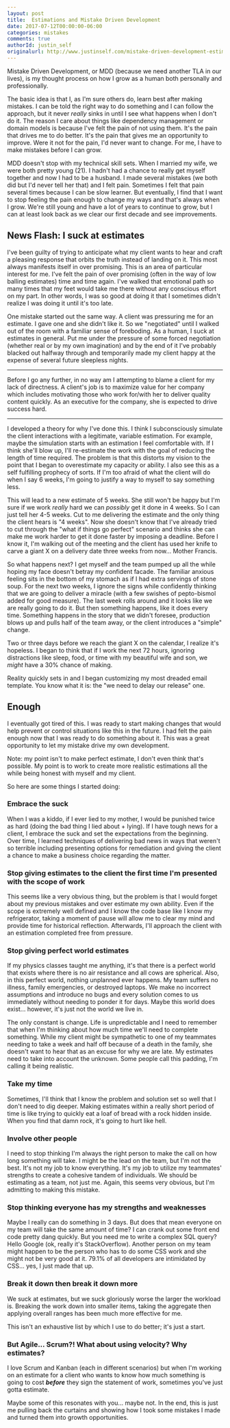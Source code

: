 ```yaml
---
layout: post
title:  Estimations and Mistake Driven Development
date: 2017-07-12T00:00:00-06:00
categories: mistakes
comments: true
authorId: justin_self
originalurl: http://www.justinself.com/mistake-driven-development-estimations/
---
```

Mistake Driven Development, or MDD (because we need another TLA in our lives), is my thought process on how I grow as a human both personally and professionally.

<!--more-->

 The basic idea is that I, as I'm sure others do, learn best after making mistakes. I can be told the right way to do something and I can follow the approach, but it never *really* sinks in until I see what happens when I don't do it. The reason I care about things like dependency management or domain models is because I've felt the pain of not using them. It's the pain that drives me to do better. It's the pain that gives me an opportunity to improve. Were it not for the pain, I'd never want to change. For me, I have to make mistakes before I can grow.

MDD doesn't stop with my technical skill sets. When I married my wife, we were both pretty young (21). I hadn't had a chance to really get myself together and now I had to be a husband. I made several mistakes (we both did but I'd never tell her that) and I felt pain. Sometimes I felt that pain several times because I can be slow learner. But eventually, I find that I want to stop feeling the pain enough to change my ways and that's always when I grow. We're still young and have a lot of years to continue to grow, but I can at least look back as we clear our first decade and see improvements.

## News Flash: I suck at estimates

I've been guilty of trying to anticipate what my client wants to hear and craft a pleasing response that orbits the truth instead of landing on it. This most always manifests itself in over promising. This is an area of particular interest for me. I've felt the pain of over promising (often in the way of low balling estimates) time and time again. I've walked that emotional path so many times that my feet would take me there without any conscious effort on my part. In other words, I was so good at doing it that I sometimes didn't realize I was doing it until it's too late.

One mistake started out the same way. A client was pressuring me for an estimate. I gave one and she didn't like it. So we "negotiated" until I walked out of the room with a familiar sense of foreboding. As a human, I suck at estimates in general. Put me under the pressure of some forced negotiation (whether real or by my own imagination) and by the end of it I've probably blacked out halfway through and temporarily made my client happy at the expense of several future sleepless nights.

---
Before I go any further, in no way am I attempting to blame a client for my lack of directness. A client's job is to maximize value for her company which includes motivating those who work for/with her to deliver quality content quickly. As an executive for the company, she is expected to drive success hard.

---

I developed a theory for why I've done this. I think I subconsciously simulate the client interactions with a legitimate, variable estimation. For example, maybe the simulation starts with an estimation I feel comfortable with. If I think she'll blow up, I'll re-estimate the work with the goal of reducing the length of time required. The problem is that this distorts my vision to the point that I began to overestimate my capacity or ability. I also see this as a self fulfilling prophecy of sorts. If I'm too afraid of what the client will do when I say 6 weeks, I'm going to justify a way to myself to say something less.

This will lead to a new estimate of 5 weeks. She still won't be happy but I'm sure if we work *really* hard we can *possibly* get it done in 4 weeks. So I can just tell her 4-5 weeks. Cut to me delivering the estimate and the only thing the client hears is "4 weeks". Now she doesn't know that I've already tried to cut through the "what if things go perfect" scenario and thinks she can make me work harder to get it done faster by imposing a deadline. Before I know it, I'm walking out of the meeting and the client has used her knife to carve a giant X on a delivery date three weeks from now... Mother Francis.

So what happens next? I get myself and the team pumped up all the while hoping my face doesn't betray my confident facade. The familiar anxious feeling sits in the bottom of my stomach as if I had extra servings of stone soup. For the next two weeks, I ignore the signs while confidently thinking that we are going to deliver a miracle (with a few swishes of pepto-bismol added for good measure). The last week rolls around and it looks like we are really going to do it. But then something happens, like it does every time. Something happens in the story that we didn't foresee, production blows up and pulls half of the team away, or the client introduces a "simple" change.

Two or three days before we reach the giant X on the calendar, I realize it's hopeless. I began to think that if I work the next 72 hours, ignoring distractions like sleep, food, or time with my beautiful wife and son, we *might* have a 30% chance of making.

Reality quickly sets in and I began customizing my most dreaded email template. You know what it is: the "we need to delay our release" one.

## Enough

I eventually got tired of this. I was ready to start making changes that would help prevent or control situations like this in the future. I had felt the pain enough now that I was ready to do something about it. This was a great opportunity to let my mistake drive my own development. 

Note: my point isn't to make perfect estimate, I don't even think that's possible. My point is to work  to create more realistic estimations all the while being honest with myself and my client.

So here are some things I started doing:

### Embrace the suck
When I was a kiddo, if I ever lied to my mother, I would be punished twice as hard (doing the bad thing I lied about + lying). If I have tough news for a client, I embrace the suck and set the expectations from the beginning. Over time, I learned techniques of delivering bad news in ways that weren't so terrible including presenting options for remediation and giving the client a chance to make a business choice regarding the matter.

### Stop giving estimates to the client the first time I'm presented with the scope of work
This seems like a very obvious thing, but the problem is that I would forget about my previous mistakes and over estimate my own ability. Even if the scope is extremely well defined and I know the code base like I know my refrigerator, taking a moment of pause will allow me to clear my mind and provide time for historical reflection. Afterwards, I'll approach the client with an estimation completed free from pressure.

### Stop giving perfect world estimates
If my physics classes taught me anything, it's that there is a perfect world that exists where there is no air resistance and all cows are spherical. Also, in this perfect world, nothing unplanned ever happens. My team suffers no illness, family emergencies, or destroyed laptops. We make no incorrect assumptions and introduce no bugs and every solution comes to us immediately without needing to ponder it for days. Maybe this world does exist... however, it's just not the world we live in.

The only constant is change. Life is unpredictable and I need to remember that when I'm thinking about how much time we'll need to complete something. While my client might be sympathetic to one of my teammates needing to take a week and half off because of a death in the family, she doesn't want to hear that as an excuse for why we are late. My estimates need to take into account the unknown. Some people call this padding, I'm calling it being realistic.

### Take my time
Sometimes, I'll think that I know the problem and solution set so well that I don't need to dig deeper. Making estimates within a really short period of time is like trying to quickly eat a loaf of bread with a rock hidden inside. When you find that damn rock, it's going to hurt like hell.

### Involve other people
I need to stop thinking I'm always the right person to make the call on how long something will take. I might be the lead on the team, but I'm not the best. It's not my job to know everything. It's my job to utilize my teammates' strengths to create a cohesive tandem of individuals. We should be estimating as a team, not just me. Again, this seems very obvious, but I'm admitting to making this mistake.

### Stop thinking everyone has my strengths and weaknesses
Maybe I really can do something in 3 days. But does that mean everyone on my team will take the same amount of time? I can crank out some front end code pretty dang quickly. But you need me to write a complex SQL query? Hello Google (ok, really it's StackOverflow). Another person on my team might happen to be the person who has to do some CSS work and she might not be very good at it. 79.1% of all developers are intimidated by CSS... yes, I just made that up.

### Break it down then break it down more
We suck at estimates, but we suck gloriously worse the larger the workload is. Breaking the work down into smaller items, taking the aggregate then applying overall ranges has been much more effective for me.

This isn't an exhaustive list by which I use to do better; it's just a start.

### But Agile... Scrum?! What about using velocity? Why estimates?
I love Scrum and Kanban (each in different scenarios) but when I'm working on an estimate for a client who wants to know how much something is going to cost ***before*** they sign the statement of work, sometimes you've just gotta estimate.

Maybe some of this resonates with you... maybe not. In the end, this is just me pulling back the curtains and showing how I took some mistakes I made and turned them into growth opportunities.
